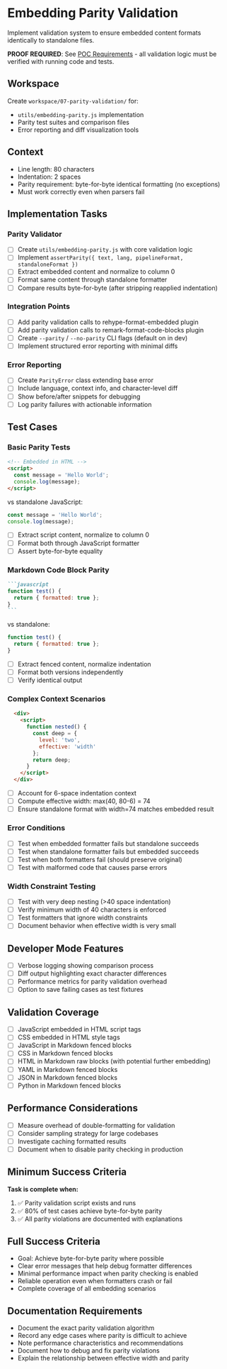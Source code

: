 # Embedding Parity Validation

Implement validation system to ensure embedded content formats identically to standalone files.

**PROOF REQUIRED**: See [POC Requirements](../poc-requirements.md) - all validation logic must be verified with running code and tests.

## Workspace
Create `workspace/07-parity-validation/` for:
- `utils/embedding-parity.js` implementation
- Parity test suites and comparison files
- Error reporting and diff visualization tools

## Context
- Line length: 80 characters
- Indentation: 2 spaces
- Parity requirement: byte-for-byte identical formatting (no exceptions)
- Must work correctly even when parsers fail

## Implementation Tasks

### Parity Validator
- [ ] Create `utils/embedding-parity.js` with core validation logic
- [ ] Implement `assertParity({ text, lang, pipelineFormat, standaloneFormat })`
- [ ] Extract embedded content and normalize to column 0
- [ ] Format same content through standalone formatter
- [ ] Compare results byte-for-byte (after stripping reapplied indentation)

### Integration Points
- [ ] Add parity validation calls to rehype-format-embedded plugin
- [ ] Add parity validation calls to remark-format-code-blocks plugin
- [ ] Create `--parity` / `--no-parity` CLI flags (default on in dev)
- [ ] Implement structured error reporting with minimal diffs

### Error Reporting
- [ ] Create `ParityError` class extending base error
- [ ] Include language, context info, and character-level diff
- [ ] Show before/after snippets for debugging
- [ ] Log parity failures with actionable information

## Test Cases

### Basic Parity Tests
```html
<!-- Embedded in HTML -->
<script>
  const message = 'Hello World';
  console.log(message);
</script>
```
vs standalone JavaScript:
```javascript
const message = 'Hello World';
console.log(message);
```
- [ ] Extract script content, normalize to column 0
- [ ] Format both through JavaScript formatter
- [ ] Assert byte-for-byte equality

### Markdown Code Block Parity
````markdown
```javascript
function test() {
  return { formatted: true };
}
```
````
vs standalone:
```javascript
function test() {
  return { formatted: true };
}
```
- [ ] Extract fenced content, normalize indentation
- [ ] Format both versions independently  
- [ ] Verify identical output

### Complex Context Scenarios
```html
  <div>
    <script>
      function nested() {
        const deep = {
          level: 'two',
          effective: 'width'
        };
        return deep;
      }
    </script>
  </div>
```
- [ ] Account for 6-space indentation context
- [ ] Compute effective width: max(40, 80-6) = 74
- [ ] Ensure standalone format with width=74 matches embedded result

### Error Conditions
- [ ] Test when embedded formatter fails but standalone succeeds
- [ ] Test when standalone formatter fails but embedded succeeds
- [ ] Test when both formatters fail (should preserve original)
- [ ] Test with malformed code that causes parse errors

### Width Constraint Testing
- [ ] Test with very deep nesting (>40 space indentation)
- [ ] Verify minimum width of 40 characters is enforced
- [ ] Test formatters that ignore width constraints
- [ ] Document behavior when effective width is very small

## Developer Mode Features
- [ ] Verbose logging showing comparison process
- [ ] Diff output highlighting exact character differences  
- [ ] Performance metrics for parity validation overhead
- [ ] Option to save failing cases as test fixtures

## Validation Coverage
- [ ] JavaScript embedded in HTML script tags
- [ ] CSS embedded in HTML style tags
- [ ] JavaScript in Markdown fenced blocks
- [ ] CSS in Markdown fenced blocks
- [ ] HTML in Markdown raw blocks (with potential further embedding)
- [ ] YAML in Markdown fenced blocks
- [ ] JSON in Markdown fenced blocks
- [ ] Python in Markdown fenced blocks

## Performance Considerations
- [ ] Measure overhead of double-formatting for validation
- [ ] Consider sampling strategy for large codebases
- [ ] Investigate caching formatted results
- [ ] Document when to disable parity checking in production

## Minimum Success Criteria

**Task is complete when:**
1. ✅ Parity validation script exists and runs
2. ✅ 80% of test cases achieve byte-for-byte parity  
3. ✅ All parity violations are documented with explanations

## Full Success Criteria
- Goal: Achieve byte-for-byte parity where possible
- Clear error messages that help debug formatter differences  
- Minimal performance impact when parity checking is enabled
- Reliable operation even when formatters crash or fail
- Complete coverage of all embedding scenarios

## Documentation Requirements
- Document the exact parity validation algorithm
- Record any edge cases where parity is difficult to achieve
- Note performance characteristics and recommendations
- Document how to debug and fix parity violations
- Explain the relationship between effective width and parity